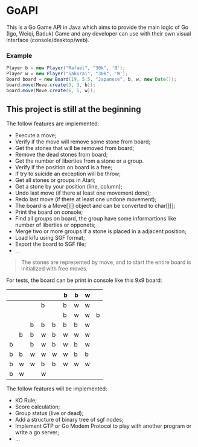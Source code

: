 # GoAPI
This is a Go Game API in Java which aims to provide the main logic of Go (Igo, Weiqi, Baduk) Game and any developer can use with their own visual interface (console/desktop/web).

### Example

```java
Player b = new Player("Rafael", "30k", 'B');
Player w = new Player("Sakurai", "30k", 'W');
Board board = new Board(19, 5.5, "Japanese", b, w, new Date());
board.move(Move.create(3, 3, b));
board.move(Move.create(6, 5, w));
```

## This project is still at the beginning

The follow features are implemented:

* Execute a move;
* Verify if the move will remove some stone from board;
* Get the stones that will be removed from board;
* Remove the dead stones from board;
* Get the number of liberties from a stone or a group.
* Verify if the position on board is a free;
* If try to suicide an exception will be throw;
* Get all stones or groups in Atari;
* Get a stone by your position (line, column);
* Undo last move (if there at least one movement done);
* Redo last move (if there at least one undone movement);
* The board is a Move[][] object and can be converted to char[][];
* Print the board on console;
* Find all groups on board, the group have some informartions like number of liberties or opponets;
* Merge two or more groups if a stone is placed in a adjacent position;
* Load kifu using SGF format;
* Export the board to SGF file;
* ...

> The stones are represented by move, and to start the entire board is initialized with free moves.

For tests, the board can be print in console like this 9x9 board:

| | | | | |b|b|w| |
| --- | --- | --- | --- | --- | --- | --- | --- | --- |
| | | |b| |b|w|w| |
| | | | | |b|w|w|b|
| | |b|b|b|b|b|w| |
| |b|b|w|b|w|w|w| |
|b| |b|w|b|w|b|w| |
|b|b|w|w|w|w|b|b| |
|b|w|w|b|b|w|w|w| |
|b|w| |w| | | | | |

The follow features will be implemented:

* KO Rule;
* Score calculation;
* Group status (live or dead);
* Add a structure of binary tree of sgf nodes;
* Implement GTP or Go Modem Protocol to play with another program or write a go server;
* ...
